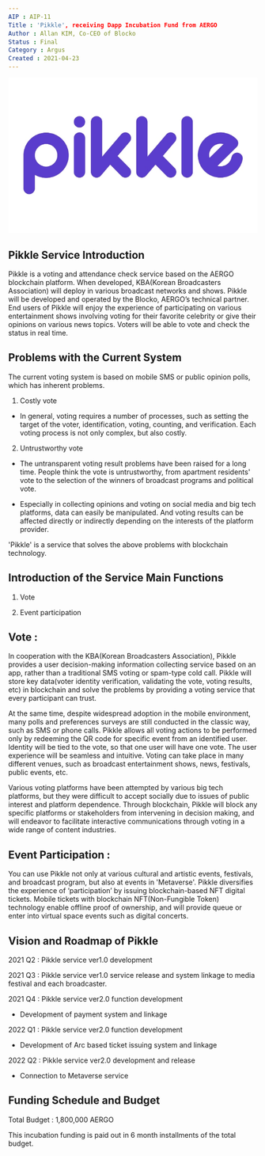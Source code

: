 ```yaml
---
AIP : AIP-11
Title : 'Pikkle', receiving Dapp Incubation Fund from AERGO
Author : Allan KIM, Co-CEO of Blocko
Status : Final
Category : Argus
Created : 2021-04-23
---
```


![](https://raw.githubusercontent.com/aergoio/agora/master/AIPs/resources/pikkle.jpg)

## Pikkle Service Introduction

Pikkle is a voting and attendance check service based on the AERGO blockchain platform. When developed,  KBA(Korean Broadcasters Association) will deploy in various broadcast networks and shows.  Pikkle will be developed and operated by the Blocko, AERGO’s technical partner. End users of Pikkle will enjoy the experience of participating on various entertainment shows involving voting for their favorite celebrity or give their opinions on various news topics. Voters will be able to vote and check the status in real time. 

## Problems with the Current System

The current voting system is based on mobile SMS or public opinion polls, which has inherent problems.

1. Costly vote
- In general, voting requires a number of processes, such as setting the target of the voter, identification, voting, counting, and verification. Each voting process is not only complex, but also costly.

2. Untrustworthy vote
- The untransparent voting result problems have been raised for a long time. People think the vote is untrustworthy, from apartment residents' vote to the selection of the winners of broadcast programs and political vote.
   
- Especially in collecting opinions and voting on social media and big tech platforms, data can easily be manipulated. And voting results can be affected directly or indirectly depending on the interests of the platform provider. 

'Pikkle' is a service that solves the above problems with blockchain technology.

## Introduction of the Service Main Functions 

1. Vote

2. Event participation

## Vote :

In cooperation with the KBA(Korean Broadcasters Association), Pikkle provides a user decision-making information collecting service based on an app, rather than a traditional SMS voting or spam-type cold call. Pikkle will store key data(voter identity verification, validating the vote, voting results, etc) in blockchain and solve the problems by providing a voting service that every participant can trust. 

At the same time, despite widespread adoption in the mobile environment, many polls and preferences surveys are still conducted in the classic way, such as SMS or phone calls. Pikkle allows all voting actions to be performed only by redeeming the QR code for specific event from an identified user.  Identity will be tied to the vote, so that one user will have one vote.  The user experience will be seamless and intuitive.  Voting can take place in many different venues, such as broadcast entertainment shows, news, festivals, public events, etc.  

Various voting platforms have been attempted by various big tech platforms, but they were difficult to accept socially due to issues of public interest and platform dependence. Through blockchain, Pikkle will block any specific platforms or stakeholders from intervening in decision making, and will endeavor to facilitate interactive communications through voting in a wide range of content industries.

## Event Participation :

You can use Pikkle not only at various cultural and artistic events, festivals, and broadcast program, but also at events in 'Metaverse'. Pikkle diversifies the experience of ‘participation’ by issuing blockchain-based NFT digital tickets.
Mobile tickets with blockchain NFT(Non-Fungible Token) technology enable offline proof of ownership, and will provide queue or enter into virtual space events such as digital concerts.


## Vision and Roadmap of Pikkle

2021 Q2 : Pikkle service ver1.0 development

2021 Q3 : Pikkle service ver1.0 service release and system linkage to media festival and each broadcaster.

2021 Q4 : Pikkle service ver2.0 function development
 - Development of payment system and linkage

2022 Q1 : Pikkle service ver2.0 function development
 - Development of Arc based ticket issuing system and linkage

2022 Q2 : Pikkle service ver2.0 development and release
 - Connection to Metaverse service


## Funding Schedule and Budget

Total Budget : 1,800,000 AERGO

This incubation funding is paid out in 6 month installments of the total budget.
